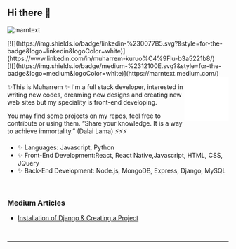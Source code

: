 <!-- <img src="https://github-readme-stats.vercel.app/api?username=marntext&show_icons=true&theme=tokyonight" align='right' width="55%"> -->
## Hi there 👋
<p align="left"> <img src="https://komarev.com/ghpvc/?username=marntext" alt="marntext" /> </p>
[![](https://img.shields.io/badge/linkedin-%230077B5.svg?&style=for-the-badge&logo=linkedin&logoColor=white)](https://www.linkedin.com/in/muharrem-kuruo%C4%9Flu-b3a5221b8/)
<br/>
[![](https://img.shields.io/badge/medium-%2312100E.svg?&style=for-the-badge&logo=medium&logoColor=white)](https://marntext.medium.com/)
<br/>



<img src="./animation_500_kd7ngokt.gif" alt="react-native" width="20%" height="20%" align="right">

✨This is Muharrem ✨ I'm a full stack developer, interested in writing new codes, dreaming new designs and creating new web sites but my speciality is front-end developing.

You may find some projects on my repos, feel free to contribute or using them. 
“Share your knowledge. It is a way to achieve immortality.” (Dalai Lama) ⚡⚡⚡

- ✨ Languages: Javascript, Python
- ✨ Front-End Development:React, React Native,Javascript, HTML, CSS, JQuery
- ✨ Back-End Development: Node.js, MongoDB, Express, Django, MySQL
<br/>


### Medium Articles

- [Installation of Django & Creating a Project](https://marntext.medium.com/installation-of-django-creating-a-project-cafeac454e58)

<br/><hr/><br/>

<!-- <p align="center"> 
<img  src="logo_rn.png" height="60"> &nbsp;&nbsp; &nbsp;&nbsp; 
<img src="logo_react.png" height="60"> &nbsp;&nbsp;&nbsp;&nbsp; 
<img src="logo_js.png" height="60">&nbsp;&nbsp; &nbsp;&nbsp; 
<img src="css.png" height="60"> &nbsp;&nbsp;&nbsp;&nbsp; 
<img src="html.png" height="60">&nbsp;&nbsp; &nbsp;&nbsp; 
<img src="logo_python.png" height="60">
 </p> 
  <br/> -->


